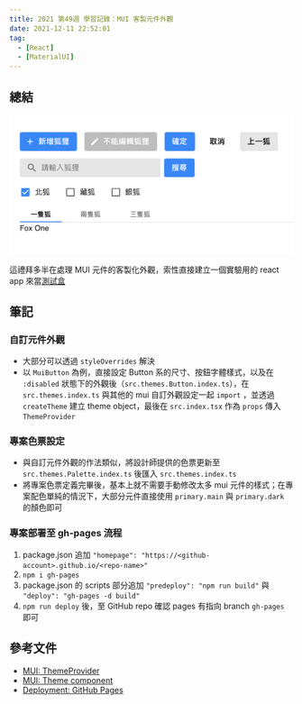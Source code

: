```yaml
---
title: 2021 第49週 學習記錄：MUI 客製元件外觀
date: 2021-12-11 22:52:01
tag:
  - [React]
  - [MaterialUI]
---
```


## 總結

![demo](/2021/work-log-w49/react-mui.png)

這禮拜多半在處理 MUI 元件的客製化外觀，索性直接建立一個實驗用的 react app 來當[測試盒](https://tzynwang.github.io/react-mui/)

## 筆記

### 自訂元件外觀

- 大部分可以透過 `styleOverrides` 解決
- 以 `MuiButton` 為例，直接設定 Button 系的尺寸、按鈕字體樣式，以及在 `:disabled` 狀態下的外觀後（`src.themes.Button.index.ts`），在 `src.themes.index.ts` 與其他的 mui 自訂外觀設定一起 `import` ，並透過 `createTheme` 建立 theme object，最後在 `src.index.tsx` 作為 `props` 傳入 `ThemeProvider`

<script src="https://gist.github.com/tzynwang/efa3400afcc8d3308c0a12d33a991247.js"></script>

### 專案色票設定

- 與自訂元件外觀的作法類似，將設計師提供的色票更新至 `src.themes.Palette.index.ts` 後匯入 `src.themes.index.ts`
- 將專案色票定義完畢後，基本上就不需要手動修改太多 mui 元件的樣式；在專案配色單純的情況下，大部分元件直接使用 `primary.main` 與 `primary.dark` 的顏色即可

<script src="https://gist.github.com/tzynwang/4f3b878282237a0c7941cb6e22a64f12.js"></script>

### 專案部署至 gh-pages 流程

1. package.json 追加 `"homepage": "https://<github-account>.github.io/<repo-name>"`
1. `npm i gh-pages`
1. package.json 的 scripts 部分追加 `"predeploy": "npm run build"` 與 `"deploy": "gh-pages -d build"`
1. `npm run deploy` 後，至 GitHub repo 確認 pages 有指向 branch `gh-pages` 即可

## 參考文件

- [MUI: ThemeProvider](https://mui.com/customization/theming/#themeprovider)
- [MUI: Theme component](https://mui.com/customization/theme-components/)
- [Deployment: GitHub Pages](https://create-react-app.dev/docs/deployment/#github-pages)
